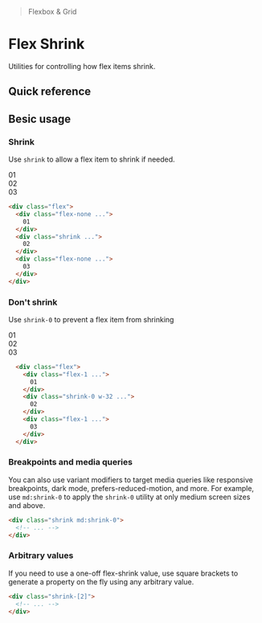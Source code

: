 > Flexbox & Grid

# Flex Shrink
Utilities for controlling how flex items shrink.

## Quick reference

<qr-table />

## Besic usage
### Shrink
Use `shrink` to allow a flex item to shrink if needed.

<width-controller>
  <container>
    <box striped class="flex gap-24 rounded-4" fg-color="var(--tw-indigo-fg)" bg-color="var(--tw-indigo-bg)">
      <div class="flex-none pd-bg-indigo-800 ex-box">01</div>
      <div class="w-128 shrink pd-bg-indigo-500 ex-box">02</div>
      <div class="flex-none pd-bg-indigo-800 ex-box">03</div>
    </box>
  </container>
</width-controller>

```html
<div class="flex">
  <div class="flex-none ...">
    01
  </div>
  <div class="shrink ...">
    02
  </div>
  <div class="flex-none ...">
    03
  </div>
</div>
```

### Don't shrink
Use `shrink-0` to prevent a flex item from shrinking

<width-controller>
  <container>
    <box striped class="flex gap-24 rounded-4" fg-color="var(--tw-pink-fg)" bg-color="var(--tw-pink-bg)">
      <div class="flex-1 pd-bg-pink-800 ex-box">01</div>
      <div class="w-128 shrink-0 pd-bg-pink-500 ex-box">02</div>
      <div class="flex-1 pd-bg-pink-800 ex-box">03</div>
    </box>
  </container>
</width-controller>

```html
  <div class="flex">
    <div class="flex-1 ...">
      01
    </div>
    <div class="shrink-0 w-32 ...">
      02
    </div>
    <div class="flex-1 ...">
      03
    </div>
  </div>
```

### Breakpoints and media queries
You can also use variant modifiers to target media queries like responsive breakpoints, dark mode, prefers-reduced-motion, and more. For example, use `md:shrink-0` to apply the `shrink-0` utility at only medium screen sizes and above.

```html
<div class="shrink md:shrink-0">
  <!-- ... -->
</div>
```

### Arbitrary values
If you need to use a one-off flex-shrink value, use square brackets to generate a property on the fly using any arbitrary value.

```html
<div class="shrink-[2]">
  <!-- ... -->
</div>
```
